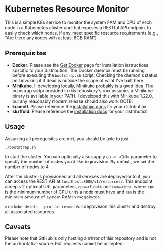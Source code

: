 # Kubernetes Resource Monitor

This is a simple K8s service to monitor the system RAM and CPU of each node in
a Kubernetes cluster and that exposes a RESTful API endpoint to easily check
which nodes, if any, meet specific resource requirements (e.g., "Are there
any nodes with at least 8GB RAM")

## Prerequisites

  - **Docker**. Please see the [Get Docker](https://docs.docker.com/get-docker/)
    page for installation instructions specific to your distribution. The Docker
    daemon must be running before executing the `bootstrap.sh` script. Checking
    the daemon's status and invoking it if dead is outside the scope of what I've
    built here.
  - **Minikube**. If developing locally, Minikube probably is a good idea. The
    bootstrap script provided in this repository's root assumes a Minikube
    binary is available in your PATH. I developed this with Minikube 1.22.0,
    but any reasonably modern release should also work OOTB.
  - **kubectl**. Please reference the [installation docs](https://kubernetes.io/docs/tasks/tools/#kubectl)
    for your distribution.
  - **skaffold**. Please reference the [installation docs](https://skaffold.dev/docs/install/)
    for your distribution

## Usage

Assuming all prerequisites are met, you should be able to just
```
./bootstrap.sh
```
to start the cluster. You can optionally also supply an `-n <INT>` parameter
to specify the number of nodes you'd like to provision. By default, we set
the number of nodes to 4.

After the cluster is provisioned and all services are deployed onto it,
you can access the REST API at `localhost:8080/v1/resources/`. This endpoint
accepts 2 optional URL parameters, `cpu=<float>` and `ram=<int>`, where
`cpu` is the minimum number of CPU units a node must have and `ram` is
the minimum amount of system RAM in megabytes.

`minikube delete --profile resmon` will deprovision this cluster and destroy all associated
resources.


## Caveats

Please note that GitHub is only hosting a mirror of this repository and is not
the authoritative source. Pull requests cannot be accepted.
